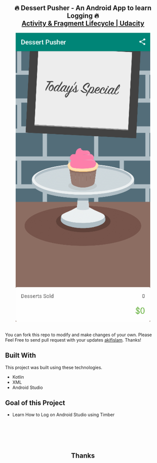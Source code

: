 <h2 align="center">
  🔥 Dessert Pusher - An Android App to learn Logging 🔥<br/>
  <a href="https://learn.udacity.com/courses/ud9012/lessons/a0771b3c-3d56-47ae-afc4-198bc0b74b56/concepts/a4315c5b-ef29-4a83-b732-3ffc34269dd8" target="_blank">Activity & Fragment Lifecycle | Udacity </a>
</h2>
<div align="center">
  <img alt="DessertPusherGIF" src="DessertPusher.gif" />
</div>

<br/>

You can fork this repo to modify and make changes of your own. Please Feel Free to send pull request with your updates [akifislam](https://github.com/akifislam). Thanks!

## Built With

This project was built using these technologies.

- Kotlin
- XML
- Android Studio


## Goal of this Project

- Learn How to Log on Android Studio using Timber
<br/>
<br/>
<br/>
<br/>
<h2 align="center">
Thanks
</h2>

